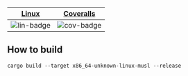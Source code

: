| [Linux][lin-link] |  [Coveralls][cov-link]  |
| :---------------: | :-------------------: |
| ![lin-badge]      | ![cov-badge]          |

[lin-badge]: https://github.com/danielhstahl/credit_faas/workflows/test/badge.svg
[lin-link]:  https://github.com/danielhstahl/credit_faas/actions
[cov-badge]: https://coveralls.io/repos/github/danielhstahl/credit_faas/badge.svg?branch=master
[cov-link]:  https://coveralls.io/github/danielhstahl/credit_faas


## How to build

`cargo build --target x86_64-unknown-linux-musl --release`

